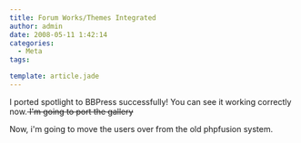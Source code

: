 ```yaml
---
title: Forum Works/Themes Integrated
author: admin
date: 2008-05-11 1:42:14
categories:
  - Meta
tags: 

template: article.jade
---
```


I ported spotlight to BBPress successfully! You can see it working correctly now.<strike> I'm going to port the gallery</strike>

Now, i'm going to move the users over from the old phpfusion system.
